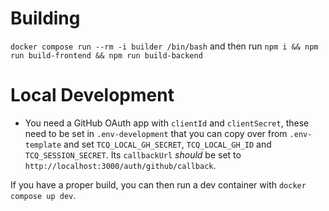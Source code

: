 # Building

`docker compose run --rm -i builder /bin/bash` and then run `npm i && npm run build-frontend && npm run build-backend`

# Local Development
* You need a GitHub OAuth app with `clientId` and `clientSecret`, these need to be set in `.env-development` that you can copy over from `.env-template` and set `TCQ_LOCAL_GH_SECRET`, `TCQ_LOCAL_GH_ID` and `TCQ_SESSION_SECRET`. Its `callbackUrl` _should_ be set to `http://localhost:3000/auth/github/callback`.

If you have a proper build, you can then run a dev container with `docker compose up dev`.
